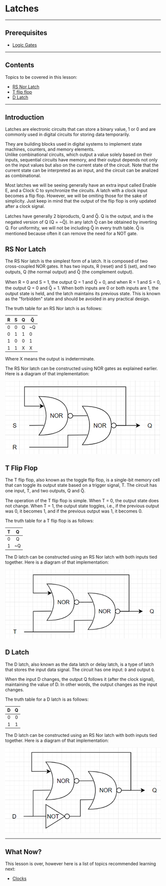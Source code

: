 # Latches

---

## Prerequisites

- [Logic Gates](Boolean%20Logic.md#logic-gates)

---

## Contents

Topics to be covered in this lesson:

- [RS Nor Latch](Latches.md#rs-nor-latch)
- [T flip flop](Latches.md#t-flip-flop)
- [D Latch](Latches.md#d-latch)

---

## Introduction


Latches are electronic circuits that can store a binary value, 1 or 0 and are commonly used in digital 
circuits for storing data temporarily.  

They are building blocks used in digital systems to implement state machines, counters, and memory elements.  
Unlike combinational circuits, which output a value solely based on their inputs, sequential circuits have memory, 
and their output depends not only on the input values but also on the current state of the circuit. 
Note that the current state can be interpreted as an input, and the circuit can be analized as combinational.

Most latches we will be seeing generally have an extra input called Enable E, and a Clock C to synchronize the circuits.
A latch with a clock input becomes a flip flop.
However, we will be omiting those for the sake of simplicity. Just keep in mind that the output of 
the flip flop is only updated after a clock signal.  

Latches have generally 2 biproducts, Q and Q̅. Q is the output, and is the negated version of Q (Q = ~Q̅).
In any latch Q̅ can be obtained by inverting Q. For uniformity, we will not be including Q̅ in every truth table. 
Q̅ is mentioned because often it can remove the need for a NOT gate.


## RS Nor Latch

The RS Nor latch is the simplest form of a latch. It is composed of two cross-coupled NOR gates. 
It has two inputs, R (reset) and S (set), and two outputs, Q (the normal output) and Q̅ (the complement output).

When R = 0 and S = 1, the output Q = 1 and Q̅ = 0, and when R = 1 and S = 0, the output Q = 0 and Q̅ = 1. 
When both inputs are 0 or both inputs are 1, the output state is held, and the latch maintains its previous state. 
This is known as the "forbidden" state and should be avoided in any practical design.

The truth table for an RS Nor latch is as follows:

|  R  |  S  |  Q  | Q̅  |
|:---:|:---:|:---:|-----|
|  0  |  0  |  Q  | ~Q  |
|  0  |  1  |  1  | 0   |
|  1  |  0  |  0  | 1   |
|  1  |  1  |  X  | X   |

Where X means the output is indeterminate.

The RS Nor latch can be constructed using NOR gates as explained earlier. Here is a diagram of that implementation:

![RS Nor latch made with Nor gates](../Images/RS%20nor%20latch.png)

## T Flip Flop

The T flip flop, also known as the toggle flip flop, is a single-bit memory cell that can toggle its 
output state based on a trigger signal, T. The circuit has one input, T, and two outputs, Q and Q̅.

The operation of the T flip flop is simple. When T = 0, the output state does not change. 
When T = 1, the output state toggles, i.e., if the previous output was 0, it becomes 1, and if the 
previous output was 1, it becomes 0.

The truth table for a T flip flop is as follows:

|  T  |  Q  |
|:---:|:---:|
|  0  |  Q  |
|  1  | ~Q  |

The D latch can be constructed using an RS Nor latch with both inputs tied together. Here is a diagram of
that implementation:

![T latch made with RS Nor latch](../Images/T%20latch.png)

## D Latch

The D latch, also known as the data latch or delay latch, is a type of latch that stores the input data signal. 
The circuit has one input: `D` and output `Q`.

When the input D changes, the output Q follows it (after the clock signal), maintaining the value of D.
In other words, the output changes as the input changes.

The truth table for a D latch is as follows:

|  D  |  Q  |
|:---:|:---:|
|  0  |  0  |
|  1  |  1  |

The D latch can be constructed using an RS Nor latch with both inputs tied together. Here is a diagram of
that implementation:

![D latch made with RS Nor latch](../Images/d%20latch.png)

---
## What Now?

This lesson is over, however here is a list of topics recommended learning next:

- [Clocks]()

